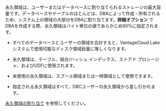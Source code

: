 永久領域は、ユーザーまたはデータベースに割り当てられるストレージの最大容量です。データベースやテーブルのほとんどは、DBAによって作成・所有されるため、システム上の領域の大部分をDBAに割り当てます。**詳細オプション** でDBAを作成する際、永久領域はバイト単位の値であらかじめ60%に指定されます。

-   すべてのデータベースとユーザーの領域を合計すると、VantageCloud Lakeシステムで使用可能なディスク領域総量に等しくなります。

-   永久領域は、テーブル、結合/ハッシュ インデックス、ストアド プロシージャ、およびUDFに使用されます。

-   未使用の永久領域は、スプール領域または一時領域として使用できます。

-   指定される永久領域はすべて、DBCユーザーの永久領域から差し引かれます。

[永久領域の割り当て](https://docs.teradata.com/access/sources/dita/topic?dita:topicPath=zhf1629865350450.dita) を参照してください。
